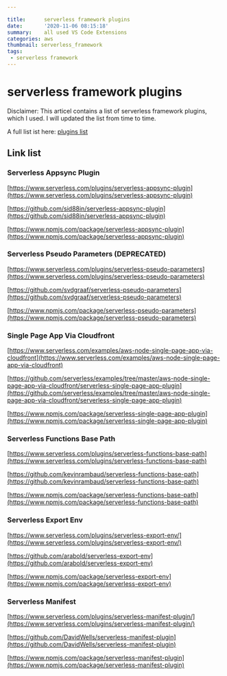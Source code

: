 ```yaml
---

title:      serverless framework plugins
date:       '2020-11-06 08:15:18'
summary:    all used VS Code Extensions
categories: aws
thumbnail: serverless_framework
tags:
 - serverless framework
---
```


# serverless framework plugins

Disclaimer: This articel contains a list of serverless framework plugins, which I used. I will updated the list from time to time.

A full list ist here: [plugins list](https://www.serverless.com/plugins/)

## Link list

### Serverless Appsync Plugin

[https://www.serverless.com/plugins/serverless-appsync-plugin](https://www.serverless.com/plugins/serverless-appsync-plugin)

[https://github.com/sid88in/serverless-appsync-plugin](https://github.com/sid88in/serverless-appsync-plugin)

[https://www.npmjs.com/package/serverless-appsync-plugin](https://www.npmjs.com/package/serverless-appsync-plugin)

### Serverless Pseudo Parameters (DEPRECATED)

[https://www.serverless.com/plugins/serverless-pseudo-parameters](https://www.serverless.com/plugins/serverless-pseudo-parameters)

[https://github.com/svdgraaf/serverless-pseudo-parameters](https://github.com/svdgraaf/serverless-pseudo-parameters)

[https://www.npmjs.com/package/serverless-pseudo-parameters](https://www.npmjs.com/package/serverless-pseudo-parameters)

### Single Page App Via Cloudfront

[https://www.serverless.com/examples/aws-node-single-page-app-via-cloudfront](https://www.serverless.com/examples/aws-node-single-page-app-via-cloudfront)

[https://github.com/serverless/examples/tree/master/aws-node-single-page-app-via-cloudfront/serverless-single-page-app-plugin](https://github.com/serverless/examples/tree/master/aws-node-single-page-app-via-cloudfront/serverless-single-page-app-plugin)

[https://www.npmjs.com/package/serverless-single-page-app-plugin](https://www.npmjs.com/package/serverless-single-page-app-plugin)

### Serverless Functions Base Path

[https://www.serverless.com/plugins/serverless-functions-base-path](https://www.serverless.com/plugins/serverless-functions-base-path)

[https://github.com/kevinrambaud/serverless-functions-base-path](https://github.com/kevinrambaud/serverless-functions-base-path)

[https://www.npmjs.com/package/serverless-functions-base-path](https://www.npmjs.com/package/serverless-functions-base-path)

### Serverless Export Env 

[https://www.serverless.com/plugins/serverless-export-env/](https://www.serverless.com/plugins/serverless-export-env/)

[https://github.com/arabold/serverless-export-env](https://github.com/arabold/serverless-export-env)

[https://www.npmjs.com/package/serverless-export-env](https://www.npmjs.com/package/serverless-export-env)

### Serverless Manifest

[https://www.serverless.com/plugins/serverless-manifest-plugin/](https://www.serverless.com/plugins/serverless-manifest-plugin/)

[https://github.com/DavidWells/serverless-manifest-plugin](https://github.com/DavidWells/serverless-manifest-plugin)

[https://www.npmjs.com/package/serverless-manifest-plugin](https://www.npmjs.com/package/serverless-manifest-plugin)
